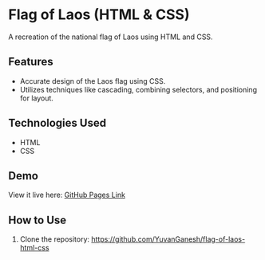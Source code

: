 # Flag of Laos (HTML & CSS)
A recreation of the national flag of Laos using HTML and CSS.

## Features
- Accurate design of the Laos flag using CSS.
- Utilizes techniques like cascading, combining selectors, and positioning for layout.

## Technologies Used
- HTML
- CSS

## Demo
View it live here: [GitHub Pages Link]()

## How to Use
1. Clone the repository: https://github.com/YuvanGanesh/flag-of-laos-html-css
